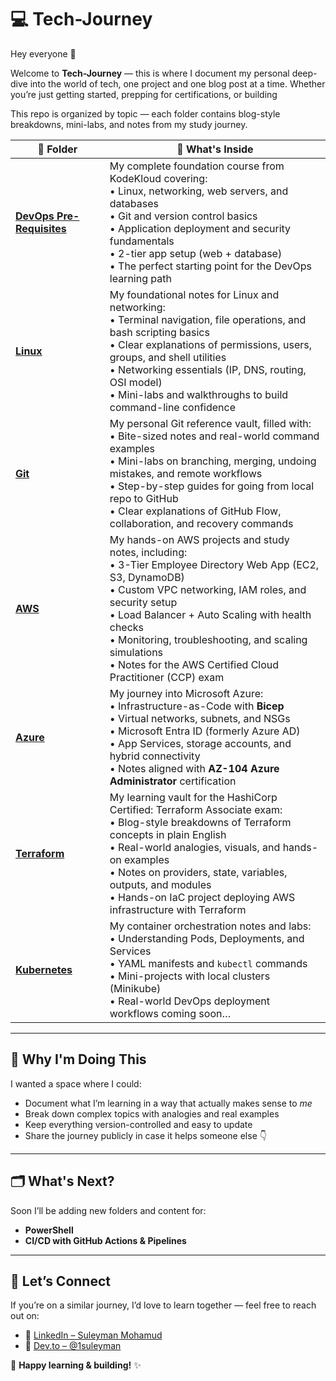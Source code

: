 # 💻 Tech-Journey

Hey everyone 👋

Welcome to **Tech-Journey** — this is where I document my personal deep-dive into the world of tech, one project and one blog post at a time. Whether you’re just getting started, prepping for certifications, or building

This repo is organized by topic — each folder contains blog-style breakdowns, mini-labs, and notes from my study journey.

| 📁 Folder                                            | 🌟 What's Inside                                                                                                                                                                                                                                                                                                                                                  |
| ---------------------------------------------------- | ----------------------------------------------------------------------------------------------------------------------------------------------------------------------------------------------------------------------------------------------------------------------------------------------------------------------------------------------------------------- |
| [**DevOps Pre-Requisites**](https://github.com/1suleyman/-DevOps-Pre-Requisites-Course/tree/main) | My complete foundation course from KodeKloud covering: <br> • Linux, networking, web servers, and databases <br> • Git and version control basics <br> • Application deployment and security fundamentals <br> • 2-tier app setup (web + database) <br> • The perfect starting point for the DevOps learning path                                                 |
| [**Linux**](./Linux)                                 | My foundational notes for Linux and networking: <br> • Terminal navigation, file operations, and bash scripting basics <br> • Clear explanations of permissions, users, groups, and shell utilities <br> • Networking essentials (IP, DNS, routing, OSI model) <br> • Mini-labs and walkthroughs to build command-line confidence                                 |
| [**Git**](./Git)                                     | My personal Git reference vault, filled with: <br> • Bite-sized notes and real-world command examples <br> • Mini-labs on branching, merging, undoing mistakes, and remote workflows <br> • Step-by-step guides for going from local repo to GitHub <br> • Clear explanations of GitHub Flow, collaboration, and recovery commands                                |
| [**AWS**](./AWS)                                     | My hands-on AWS projects and study notes, including: <br> • 3-Tier Employee Directory Web App (EC2, S3, DynamoDB) <br> • Custom VPC networking, IAM roles, and security setup <br> • Load Balancer + Auto Scaling with health checks <br> • Monitoring, troubleshooting, and scaling simulations <br> • Notes for the AWS Certified Cloud Practitioner (CCP) exam |
| [**Azure**](./Azure)                                 | My journey into Microsoft Azure: <br> • Infrastructure-as-Code with **Bicep** <br> • Virtual networks, subnets, and NSGs <br> • Microsoft Entra ID (formerly Azure AD) <br> • App Services, storage accounts, and hybrid connectivity <br> • Notes aligned with **AZ-104 Azure Administrator** certification                                                      |
| [**Terraform**](./Terraform)                         | My learning vault for the HashiCorp Certified: Terraform Associate exam: <br> • Blog-style breakdowns of Terraform concepts in plain English <br> • Real-world analogies, visuals, and hands-on examples <br> • Notes on providers, state, variables, outputs, and modules <br> • Hands-on IaC project deploying AWS infrastructure with Terraform                |
| [**Kubernetes**](./Kubernetes)                       | My container orchestration notes and labs: <br> • Understanding Pods, Deployments, and Services <br> • YAML manifests and `kubectl` commands <br> • Mini-projects with local clusters (Minikube) <br> • Real-world DevOps deployment workflows coming soon…                                                                                                       |

---

## 📌 Why I'm Doing This

I wanted a space where I could:

* Document what I’m learning in a way that actually makes sense to *me*
* Break down complex topics with analogies and real examples
* Keep everything version-controlled and easy to update
* Share the journey publicly in case it helps someone else 👇

---

## 🗂️ What's Next?

Soon I’ll be adding new folders and content for:

* **PowerShell**
* **CI/CD with GitHub Actions & Pipelines**

---

## 🤝 Let’s Connect

If you’re on a similar journey, I’d love to learn together — feel free to reach out on:

* 💼 [LinkedIn – Suleyman Mohamud](https://www.linkedin.com/in/suleyman-m-a74768221)
* 🧠 [Dev.to – @1suleyman](https://dev.to/1suleyman)

🌱 **Happy learning & building!** ✨
